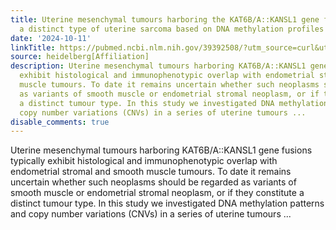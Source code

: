 ```yaml
---
title: Uterine mesenchymal tumours harboring the KAT6B/A::KANSL1 gene fusion represent
  a distinct type of uterine sarcoma based on DNA methylation profiles
date: '2024-10-11'
linkTitle: https://pubmed.ncbi.nlm.nih.gov/39392508/?utm_source=curl&utm_medium=rss&utm_campaign=pubmed-2&utm_content=1FakS-2QOkCT8HsMOQP1bCRQ4YzyumYOmxmF0moLsQ3dFB1E9V&fc=20220326224207&ff=20241011200432&v=2.18.0.post9+e462414
source: heidelberg[Affiliation]
description: Uterine mesenchymal tumours harboring KAT6B/A::KANSL1 gene fusions typically
  exhibit histological and immunophenotypic overlap with endometrial stromal and smooth
  muscle tumours. To date it remains uncertain whether such neoplasms should be regarded
  as variants of smooth muscle or endometrial stromal neoplasm, or if they constitute
  a distinct tumour type. In this study we investigated DNA methylation patterns and
  copy number variations (CNVs) in a series of uterine tumours ...
disable_comments: true
---
```

Uterine mesenchymal tumours harboring KAT6B/A::KANSL1 gene fusions typically exhibit histological and immunophenotypic overlap with endometrial stromal and smooth muscle tumours. To date it remains uncertain whether such neoplasms should be regarded as variants of smooth muscle or endometrial stromal neoplasm, or if they constitute a distinct tumour type. In this study we investigated DNA methylation patterns and copy number variations (CNVs) in a series of uterine tumours ...